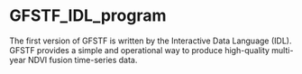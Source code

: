 # GFSTF_IDL_program
The first version of GFSTF is written by the Interactive Data Language (IDL).
GFSTF provides a simple and operational way to produce high-quality multi-year NDVI fusion time-series data.
